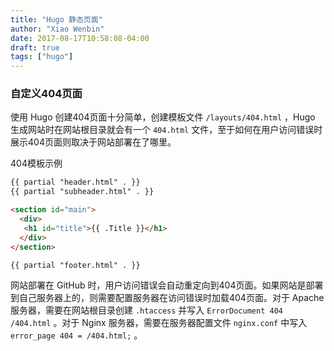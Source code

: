 ```yaml
---
title: "Hugo 静态页面"
author: "Xiao Wenbin"
date: 2017-08-17T10:58:08-04:00
draft: true
tags: ["hugo"]
---
```


### 自定义404页面

使用 Hugo 创建404页面十分简单，创建模板文件 `/layouts/404.html` ，Hugo 生成网站时在网站根目录就会有一个 `404.html` 文件，至于如何在用户访问错误时展示404页面则取决于网站部署在了哪里。

404模板示例

```html
{{ partial "header.html" . }}
{{ partial "subheader.html" . }}

<section id="main">
  <div>
   <h1 id="title">{{ .Title }}</h1>
  </div>
</section>

{{ partial "footer.html" . }}
```

网站部署在 GitHub 时，用户访问错误会自动重定向到404页面。如果网站是部署到自己服务器上的，则需要配置服务器在访问错误时加载404页面。对于 Apache 服务器，需要在网站根目录创建 `.htaccess` 并写入 `ErrorDocument 404 /404.html` 。对于 Nginx 服务器，需要在服务器配置文件 `nginx.conf` 中写入 `error_page 404 = /404.html;` 。